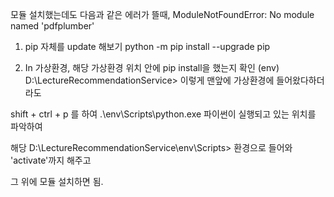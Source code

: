 모듈 설치했는데도 다음과 같은 에러가 뜰때,
ModuleNotFoundError: No module named 'pdfplumber'

1. pip 자체를 update 해보기
python -m pip install --upgrade pip

2. In 가상환경, 해당 가상환경 위치 안에 pip install을 했는지 확인
(env) D:\LectureRecommendationService> 이렇게 맨앞에 가상환경에 들어왔다하더라도

shift + ctrl + p 를 하여 .\env\Scripts\python.exe 파이썬이 실행되고 있는 위치를 파악하여

해당 D:\LectureRecommendationService\env\Scripts> 환경으로 들어와 'activate'까지 해주고

그 위에 모듈 설치하면 됨.